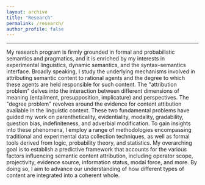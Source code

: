 ```yaml
---
layout: archive
title: "Research"
permalink: /research/
author_profile: false
---
```

------
My research program is firmly grounded in formal and probabilistic semantics and pragmatics, and it is enriched by my interests in experimental linguistics, dynamic semantics, and the syntax–semantics interface. Broadly speaking, I study the underlying mechanisms involved in attributing semantic content to rational agents and the degree to which these agents are held responsible for such content. The "attribution problem" delves into the interaction between different dimensions of meaning (entailment, presupposition, implicature) and perspectives. The "degree problem" revolves around the evidence for content attibution available in the linguistic context. These two fundamental problems have guided my work on parentheticality, evidentiality, modality, gradability, question bias, indefiniteness, and adverbial modification. To gain insights into these phenomena, I employ a range of methodologies encompassing traditional and experimental data collection techniques, as well as formal tools derived from logic, probability theory, and statistics. My overarching goal is to establish a predictive framework that accounts for the various factors influencing semantic content attribution, including operator scope, projectivity, evidence source, information status, modal force, and more. By doing so, I aim to advance our understanding of how different types of content are integrated into a coherent whole.
